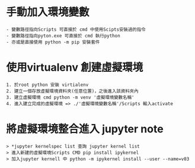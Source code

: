 # 手動加入環境變數  
    - 變數路徑指向Scripts 可直接於 cmd 中使用Scipts安裝過的指令
    - 變數路徑指向pyton.exe 可直接於 cmd 執行python
    - 亦或是直接使用 python -m pip 安裝套件
# 使用virtualenv 創建虛擬環境
    1. 於root python 安裝 virtialenv
    2. 建立一個存放虛擬環境資料夾(任意位置)，之後進入該資料夾內
    3. 建立虛擬環境 cmd python -m venv '虛擬環境變數名稱'
    4. 進入建立完成的虛擬環境 => ./'虛擬環境變數名稱'/Scripts 輸入activate 
# 將虛擬環境整合進入 jupyter note 
    > *jupyter kernelspec list 查詢 jupyter kernel list 
    > 進入新建的虛擬環境Scripts CMD pip install ipykernel
    > 加入jupyter kernell 中 python -m ipykernel install --user --name=v03
